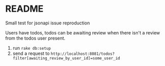 # README

Small test for jsonapi issue reproduction

Users have todos, todos can be awaiting review when there isn't a review from the todos user present.

1. run `rake db:setup`
2. send a request to `http://localhost:8081/todos?filter[awaiting_review_by_user_id]=some_user_id`
